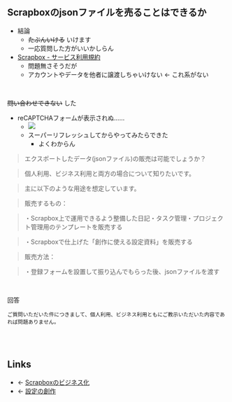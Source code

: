 ## Scrapboxのjsonファイルを売ることはできるか
- 結論
    - ~~たぶんいける~~ いけます
    - 一応質問した方がいいかしらん
- [Scrapbox - サービス利用規約](https://scrapbox.io/terms)
    - 問題無さそうだが
    - アカウントやデータを他者に譲渡しちゃいけない ← これ系がない

<br>

~~問い合わせできない~~ した

- reCAPTCHAフォームが表示されぬ……
    - <a href="https://gyazo.com/e5225269ca5f2133bcca0a948cc2872b" target="_blank" rel="noopener noreferrer">![](https://gyazo.com/e5225269ca5f2133bcca0a948cc2872b/raw)</a>
    - スーパーリフレッシュしてからやってみたらできた
        - よくわからん

<blockquote> エクスポートしたデータ(jsonファイル)の販売は可能でしょうか？</blockquote>

<blockquote> 個人利用、ビジネス利用と両方の場合について知りたいです。</blockquote>

<blockquote> </blockquote>

<blockquote> 主に以下のような用途を想定しています。</blockquote>

<blockquote> </blockquote>

<blockquote> 販売するもの：</blockquote>

<blockquote> ・Scrapbox上で運用できるよう整備した日記・タスク管理・プロジェクト管理用のテンプレートを販売する</blockquote>

<blockquote> ・Scrapboxで仕上げた「創作に使える設定資料」を販売する</blockquote>

<blockquote> </blockquote>

<blockquote> 販売方法：</blockquote>

<blockquote> ・登録フォームを設置して振り込んでもらった後、jsonファイルを渡す</blockquote>

<br>

回答

```text
ご質問いただいた件につきまして、個人利用、ビジネス利用ともにご教示いただいた内容であれば問題ありません。
```

<br>

<br>

## Links
- ← [Scrapboxのビジネス化](Scrapboxのビジネス化.md)
- ← [設定の創作](設定の創作.md)

